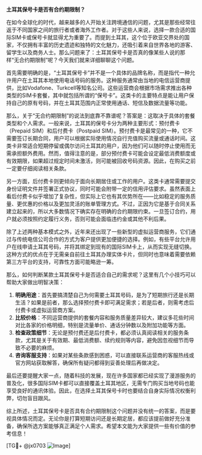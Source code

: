 **土耳其保号卡是否有合约期限制？**

在如今全球化的时代，越来越多的人开始关注跨境通信的问题，尤其是那些经常往返于不同国家之间的旅行者或者海外工作者。对于这些人来说，选择一款合适的国际SIM卡或保号卡就显得尤为重要了。而提到土耳其，这个位于欧亚交界处的国家，不仅拥有丰富的历史遗迹和独特的文化魅力，还吸引着来自世界各地的游客、留学生以及商务人士。那么问题来了：土耳其保号卡是否真的像某些人说的那样“无合约期限制”呢？今天我们就来详细聊聊这个问题。

首先需要明确的是，“土耳其保号卡”并不是一个具体的品牌名称，而是指代一种允许用户在土耳其本地使用电话号码的服务。这种服务通常由当地的电信运营商提供，比如Vodafone、Turkcell等知名公司。这些运营商会根据市场需求推出各种类型的SIM卡套餐，其中就包括所谓的“保号卡”。这类卡的主要特点是能让用户保持自己的原有号码，并在土耳其范围内正常使用通话、短信及数据流量等功能。

那么，关于“无合约期限制”的说法到底靠不靠谱呢？答案是：这取决于具体的套餐类型和个人需求。一般来说，土耳其的保号卡分为两种主要形式：预付费卡（Prepaid SIM）和后付费卡（Postpaid SIM）。预付费卡是最常见的一种，它不需要签订长期合同，用户可以根据实际使用情况自行充值购买流量或通话时间。这类卡非常适合短期停留或偶尔访问土耳其的用户，因为他们可以随时停止使用而无需承担额外费用。然而，值得注意的是，部分预付费卡可能会设定最低消费额度或有效期限，如果超过规定时间未激活，则可能被回收号码资源。因此，在购买之前一定要仔细阅读相关条款。

另一方面，后付费卡则更倾向于面向长期居住或工作的用户。这类卡通常需要提交身份证明文件并签署正式协议，同时可能会附带一定的信用评估要求。虽然表面上看后付费卡似乎增加了复杂性，但实际上它也有其优势所在——比如稳定的服务质量、更优惠的价格以及更加灵活的账单管理方式。不过，正因为它是基于合同关系建立起来的，所以大多数情况下确实存在明确的合约期限约束。一旦签订合约，用户就必须按照约定履行义务，否则可能会面临违约金或其他不利后果。

除了上述两种基本模式之外，近年来还出现了一些新型的虚拟运营商服务，它们通过与传统电信公司合作的方式为客户提供更加便捷的选择。例如，有些平台允许用户在线申请土耳其号码，并将其绑定到现有的国际SIM卡上，从而实现无缝切换。这种方式的优点在于无需亲自前往土耳其办理实体卡片，但同时也意味着需要依赖第三方平台的支持，可靠性方面可能略逊一筹。

那么，如何判断某款土耳其保号卡是否适合自己的需求呢？这里有几个小技巧可以帮助大家做出明智决策：

1. **明确用途**：首先要搞清楚自己为何需要土耳其号码，是为了短期旅行还是长期生活？如果是前者，那么选择预付费卡即可满足需求；若是后者，则需考虑后付费卡或虚拟运营商方案。
2. **比较价格**：不同运营商提供的套餐内容和服务质量差异较大，建议多花些时间对比各家的价格明细，特别是流量单价、通话分钟数以及附加功能等方面。
3. **检查政策细节**：无论是预付费还是后付费卡，都必须认真阅读相关的服务条款，尤其是关于有效期、最低消费额、续约规则等内容，避免因忽视细节而导致不必要的麻烦。
4. **咨询客服支持**：如果对某些条款感到困惑，可以直接联系运营商的客服热线或官方网站获取解答，确保所有疑问都得到妥善处理后再做决定。

最后还要提醒大家一点，随着科技的发展，现在许多国家都已经实现了漫游服务的普及化，很多国际SIM卡都可以直接覆盖土耳其地区，无需专门购买当地号码也能享受良好的通讯体验。因此，在选择土耳其保号卡时也要结合自身实际情况权衡利弊，切勿盲目跟风。

综上所述，土耳其保号卡是否具有合约期限制这个问题并没有统一的答案，而是要视具体情况而定。无论你是打算短期访问还是长期定居，都应该提前做好充分准备，确保所选方案能够真正满足个人需求。希望本文能为大家提供一些有价值的参考信息！

[TG💪+ @jx0703 ![Image](https://github.com/user-attachments/assets/dbca1d08-cadb-493c-b0ec-ad6f7a83f270)]